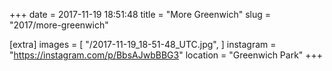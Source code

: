 +++
date = 2017-11-19 18:51:48
title = "More Greenwich"
slug = "2017/more-greenwich"

[extra]
images = [
    "/2017-11-19_18-51-48_UTC.jpg",
]
instagram = "https://instagram.com/p/BbsAJwbBBG3"
location = "Greenwich Park"
+++

